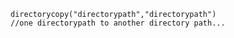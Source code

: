 ```luceescript
directorycopy("directorypath","directorypath")
//one directorypath to another directory path...
```
